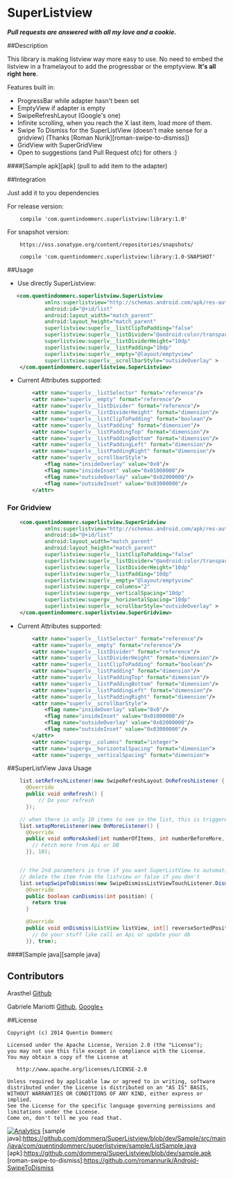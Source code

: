 SuperListview
==============

***Pull requests are answered with all my love and a cookie.***


##Description

This library is making listview way more easy to use. No need to embed the listview in a framelayout to add the progressbar or the emptyview. **It's all right here**.

Features built in:
- ProgressBar while adapter hasn't been set
- EmptyView if adapter is empty
- SwipeRefreshLayout (Google's one)
- Infinite scrolling, when you reach the X last item, load more of them.
- Swipe To Dismiss for the SuperListView (doesn't make sense for a gridview) (Thanks [Roman Nurik][roman-swipe-to-dismiss])
- GridView with SuperGridView
- Open to suggestions (and Pull Request ofc) for others :)

####[Sample apk][apk] (pull to add item to the adapter)


##Integration

Just add it to you dependencies

For release version:
```
    compile 'com.quentindommerc.superlistview:library:1.0'
```

For snapshot version:
```
    https://oss.sonatype.org/content/repositories/snapshots/
```
```
    compile 'com.quentindommerc.superlistview:library:1.0-SNAPSHOT'
```
##Usage

-	Use directly SuperListview:

```xml
   <com.quentindommerc.superlistview.SuperListview
            xmlns:superlistview="http://schemas.android.com/apk/res-auto"
            android:id="@+id/list"
            android:layout_width="match_parent"
            android:layout_height="match_parent"
            superlistview:superlv__listClipToPadding="false"
            superlistview:superlv__listDivider="@android:color/transparent"
            superlistview:superlv__listDividerHeight="10dp"
            superlistview:superlv__listPadding="10dp"
            superlistview:superlv__empty="@layout/emptyview"
            superlistview:superlv__scrollbarStyle="outsideOverlay" >
    </com.quentindommerc.superlistview.SuperListview>
```

-   Current Attributes supported:
```xml
        <attr name="superlv__listSelector" format="reference"/>
        <attr name="superlv__empty" format="reference"/>
        <attr name="superlv__listDivider" format="reference"/>
        <attr name="superlv__listDividerHeight" format="dimension"/>
        <attr name="superlv__listClipToPadding" format="boolean"/>
        <attr name="superlv__listPadding" format="dimension"/>
        <attr name="superlv__listPaddingTop" format="dimension"/>
        <attr name="superlv__listPaddingBottom" format="dimension"/>
        <attr name="superlv__listPaddingLeft" format="dimension"/>
        <attr name="superlv__listPaddingRight" format="dimension"/>
        <attr name="superlv__scrollbarStyle">
            <flag name="insideOverlay" value="0x0"/>
            <flag name="insideInset" value="0x01000000"/>
            <flag name="outsideOverlay" value="0x02000000"/>
            <flag name="outsideInset" value="0x03000000"/>
        </attr>
```

### For Gridview
```xml
    <com.quentindommerc.superlistview.SuperGridview
            xmlns:superlistview="http://schemas.android.com/apk/res-auto"
            android:id="@+id/list"
            android:layout_width="match_parent"
            android:layout_height="match_parent"
            superlistview:superlv__listClipToPadding="false"
            superlistview:superlv__listDivider="@android:color/transparent"
            superlistview:superlv__listDividerHeight="10dp"
            superlistview:superlv__listPadding="10dp"
            superlistview:superlv__empty="@layout/emptyview"
            superlistview:supergv__columns="2"
            superlistview:supergv__verticalSpacing="10dp"
            superlistview:supergv__horizontalSpacing="10dp"
            superlistview:superlv__scrollbarStyle="outsideOverlay" >
    </com.quentindommerc.superlistview.SuperGridview>
```

-   Current Attributes supported:
```xml
        <attr name="superlv__listSelector" format="reference"/>
        <attr name="superlv__empty" format="reference"/>
        <attr name="superlv__listDivider" format="reference"/>
        <attr name="superlv__listDividerHeight" format="dimension"/>
        <attr name="superlv__listClipToPadding" format="boolean"/>
        <attr name="superlv__listPadding" format="dimension"/>
        <attr name="superlv__listPaddingTop" format="dimension"/>
        <attr name="superlv__listPaddingBottom" format="dimension"/>
        <attr name="superlv__listPaddingLeft" format="dimension"/>
        <attr name="superlv__listPaddingRight" format="dimension"/>
        <attr name="superlv__scrollbarStyle">
            <flag name="insideOverlay" value="0x0"/>
            <flag name="insideInset" value="0x01000000"/>
            <flag name="outsideOverlay" value="0x02000000"/>
            <flag name="outsideInset" value="0x03000000"/>
        </attr>
        <attr name="supergv__columns" format="integer">
        <attr name="supergv__horizontalSpacing" format="dimension">
        <attr name="supergv__verticalSpacing" format="dimension">
```


##SuperListView Java Usage

```java
    list.setRefreshListener(new SwipeRefreshLayout.OnRefreshListener {
      @Override
      public void onRefresh() {
          // Do your refresh
      });

    // when there is only 10 items to see in the list, this is triggered
    list.setupMoreListener(new OnMoreListener() {
      @Override
      public void onMoreAsked(int numberOfItems, int numberBeforeMore, int currentItemPos) {
        // Fetch more from Api or DB
      }}, 10);


    // the 2nd parameters is true if you want SuperListView to automatically
    // delete the item from the listview or false if you don't
    list.setupSwipeToDismiss(new SwipeDismissListViewTouchListener.DismissCallbacks() {
      @Override
      public boolean canDismiss(int position) {
        return true
      }

      @Override
      public void onDismiss(ListView listView, int[] reverseSortedPositions) {
        // Do your stuff like call an Api or update your db
      }}, true);

```


####[Sample java][sample java]

## Contributors

Arasthel [Github](https://github.com/Arasthel)

Gabriele Mariotti [Github](https://github.com/gabrielemariotti), [Google+](https://plus.google.com/+GabrieleMariotti/posts)


##License

    Copyright (c) 2014 Quentin Dommerc

    Licensed under the Apache License, Version 2.0 (the "License");
    you may not use this file except in compliance with the License.
    You may obtain a copy of the License at

       http://www.apache.org/licenses/LICENSE-2.0

    Unless required by applicable law or agreed to in writing, software
    distributed under the License is distributed on an "AS IS" BASIS,
    WITHOUT WARRANTIES OR CONDITIONS OF ANY KIND, either express or implied.
    See the License for the specific language governing permissions and
    limitations under the License.
    Come on, don't tell me you read that.

[![Analytics](https://ga-beacon.appspot.com/UA-40136896-2/SuperListview/readme)](https://github.com/igrigorik/ga-beacon)
[sample java]:https://github.com/dommerq/SuperListview/blob/dev/Sample/src/main/java/com/quentindommerc/superlistview/sample/ListSample.java
[apk]:https://github.com/dommerq/SuperListview/blob/dev/sample.apk
[roman-swipe-to-dismiss]:https://github.com/romannurik/Android-SwipeToDismiss
